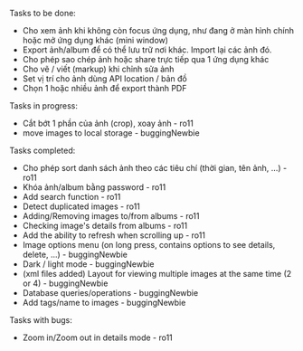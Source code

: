 Tasks to be done:
- Cho xem ảnh khi không còn focus ứng dụng, như đang ở màn hình chính hoặc mở ứng dụng khác (mini window)
- Export ảnh/album để có thể lưu trữ nơi khác. Import lại các ảnh đó.
- Cho phép sao chép ảnh hoặc share trực tiếp qua 1 ứng dụng khác
- Cho vẽ / viết (markup) khi chỉnh sửa ảnh
- Set vị trí cho ảnh dùng API location / bản đồ
- Chọn 1 hoặc nhiều ảnh để export thành PDF


Tasks in progress:
- Cắt bớt 1 phần của ảnh (crop), xoay ảnh - ro11
- move images to local storage - buggingNewbie

Tasks completed: 
- Cho phép sort danh sách ảnh theo các tiêu chí (thời gian, tên ảnh, …) - ro11
- Khóa ảnh/album bằng password - ro11
- Add search function - ro11
- Detect duplicated images - ro11
- Adding/Removing images to/from albums - ro11
- Checking image's details from albums - ro11
- Add the ability to refresh when scrolling up - ro11
- Image options menu (on long press, contains options to see details, delete, ...) - buggingNewbie
- Dark / light mode - buggingNewbie
- (xml files added) Layout for viewing multiple images at the same time (2 or 4) - buggingNewbie
- Database queries/operations - buggingNewbie
- Add tags/name to images - buggingNewbie

Tasks with bugs:
- Zoom in/Zoom out in details mode - ro11